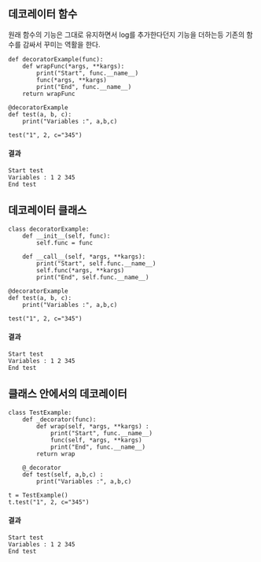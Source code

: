 ## 데코레이터 함수

원래 함수의 기능은 그대로 유지하면서 log를 추가한다던지 기능을 더하는등 기존의 함수를 감싸서 꾸미는 역활을 한다.

    def decoratorExample(func):
        def wrapFunc(*args, **kargs):
            print("Start", func.__name__)
            func(*args, **kargs)
            print("End", func.__name__)
        return wrapFunc
    
    @decoratorExample
    def test(a, b, c):
        print("Variables :", a,b,c)
        
    test("1", 2, c="345")

#### 결과

    Start test
    Variables : 1 2 345
    End test



## 데코레이터 클래스

    class decoratorExample:
        def __init__(self, func):
            self.func = func
            
        def __call__(self, *args, **kargs):
            print("Start", self.func.__name__)
            self.func(*args, **kargs)
            print("End", self.func.__name__)
    
    @decoratorExample
    def test(a, b, c):
        print("Variables :", a,b,c)
        
    test("1", 2, c="345")

#### 결과

    Start test
    Variables : 1 2 345
    End test



## 클래스 안에서의 데코레이터

    class TestExample:
        def _decorator(func):
            def wrap(self, *args, **kargs) :
                print("Start", func.__name__)
                func(self, *args, **kargs)
                print("End", func.__name__)
            return wrap
    
        @_decorator
        def test(self, a,b,c) :
            print("Variables :", a,b,c)
    
    t = TestExample()
    t.test("1", 2, c="345")

#### 결과

    Start test
    Variables : 1 2 345
    End test